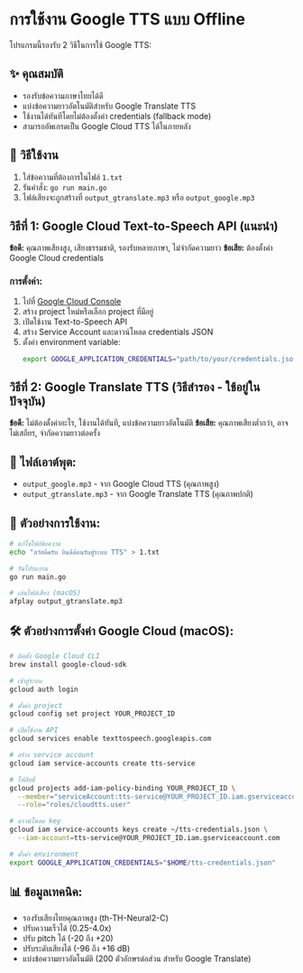 # การใช้งาน Google TTS แบบ Offline

โปรแกรมนี้รองรับ 2 วิธีในการใช้ Google TTS:

## ✨ คุณสมบัติ
- รองรับข้อความภาษาไทยได้ดี
- แบ่งข้อความยาวอัตโนมัติสำหรับ Google Translate TTS
- ใช้งานได้ทันทีโดยไม่ต้องตั้งค่า credentials (fallback mode)
- สามารถอัพเกรดเป็น Google Cloud TTS ได้ในภายหลัง

## 🚀 วิธีใช้งาน
1. ใส่ข้อความที่ต้องการในไฟล์ `1.txt`
2. รันคำสั่ง: `go run main.go`
3. ไฟล์เสียงจะถูกสร้างที่ `output_gtranslate.mp3` หรือ `output_google.mp3`

## วิธีที่ 1: Google Cloud Text-to-Speech API (แนะนำ)
**ข้อดี:** คุณภาพเสียงสูง, เสียงธรรมชาติ, รองรับหลายภาษา, ไม่จำกัดความยาว
**ข้อเสีย:** ต้องตั้งค่า Google Cloud credentials

### การตั้งค่า:
1. ไปที่ [Google Cloud Console](https://console.cloud.google.com/)
2. สร้าง project ใหม่หรือเลือก project ที่มีอยู่
3. เปิดใช้งาน Text-to-Speech API
4. สร้าง Service Account และดาวน์โหลด credentials JSON
5. ตั้งค่า environment variable:
   ```bash
   export GOOGLE_APPLICATION_CREDENTIALS="path/to/your/credentials.json"
   ```

## วิธีที่ 2: Google Translate TTS (วิธีสำรอง - ใช้อยู่ในปัจจุบัน)
**ข้อดี:** ไม่ต้องตั้งค่าอะไร, ใช้งานได้ทันที, แบ่งข้อความยาวอัตโนมัติ
**ข้อเสีย:** คุณภาพเสียงต่ำกว่า, อาจไม่เสถียร, จำกัดความยาวต่อครั้ง

## 📁 ไฟล์เอาต์พุต:
- `output_google.mp3` - จาก Google Cloud TTS (คุณภาพสูง)
- `output_gtranslate.mp3` - จาก Google Translate TTS (คุณภาพปกติ)

## 📝 ตัวอย่างการใช้งาน:
```bash
# แก้ไขไฟล์ข้อความ
echo "สวัสดีครับ ยินดีต้อนรับสู่ระบบ TTS" > 1.txt

# รันโปรแกรม
go run main.go

# เล่นไฟล์เสียง (macOS)
afplay output_gtranslate.mp3
```

## 🛠️ ตัวอย่างการตั้งค่า Google Cloud (macOS):
```bash
# ติดตั้ง Google Cloud CLI
brew install google-cloud-sdk

# เข้าสู่ระบบ
gcloud auth login

# ตั้งค่า project
gcloud config set project YOUR_PROJECT_ID

# เปิดใช้งาน API
gcloud services enable texttospeech.googleapis.com

# สร้าง service account
gcloud iam service-accounts create tts-service

# ให้สิทธิ์
gcloud projects add-iam-policy-binding YOUR_PROJECT_ID \
  --member="serviceAccount:tts-service@YOUR_PROJECT_ID.iam.gserviceaccount.com" \
  --role="roles/cloudtts.user"

# ดาวน์โหลด key
gcloud iam service-accounts keys create ~/tts-credentials.json \
  --iam-account=tts-service@YOUR_PROJECT_ID.iam.gserviceaccount.com

# ตั้งค่า environment
export GOOGLE_APPLICATION_CREDENTIALS="$HOME/tts-credentials.json"
```

## 📊 ข้อมูลเทคนิค:
- รองรับเสียงไทยคุณภาพสูง (th-TH-Neural2-C)
- ปรับความเร็วได้ (0.25-4.0x)
- ปรับ pitch ได้ (-20 ถึง +20)
- ปรับระดับเสียงได้ (-96 ถึง +16 dB)
- แบ่งข้อความยาวอัตโนมัติ (200 ตัวอักษรต่อส่วน สำหรับ Google Translate)
